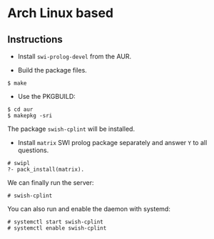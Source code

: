 # Arch Linux based

## Instructions
- Install `swi-prolog-devel` from the AUR.

- Build the package files.
```
$ make
```

- Use the PKGBUILD:
```
$ cd aur
$ makepkg -sri
```
The package `swish-cplint` will be installed.

- Install `matrix` SWI prolog package separately and answer `Y` to all 
questions.
```
# swipl
?- pack_install(matrix).
```

We can finally run the server:
```
# swish-cplint
```

You can also run and enable the daemon with systemd:
```
# systemctl start swish-cplint
# systemctl enable swish-cplint
``` 
